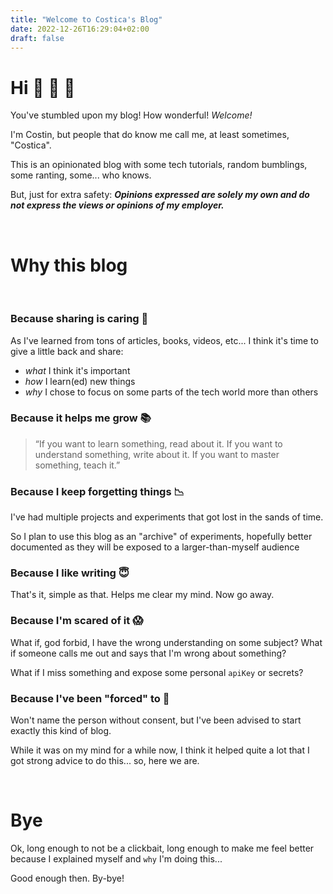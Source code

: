 ```yaml
---
title: "Welcome to Costica's Blog"
date: 2022-12-26T16:29:04+02:00
draft: false
---
```

# Hi :wave: :wave: :wave:

You've stumbled upon my blog! How wonderful! _Welcome!_

I'm Costin, but people that do know me call me, at least sometimes, "Costica". 

This is an opinionated blog with some tech tutorials, random bumblings, some ranting, some... who knows.

But, just for extra safety: **_Opinions expressed are solely my own and do not express the views or opinions of my employer._**

&nbsp;

# Why this blog
&nbsp;

### Because sharing is caring :gift:
As I've learned from tons of articles, books, videos, etc... I think it's time to give a little back and share: 
* _what_ I think it's important
* _how_ I learn(ed) new things
* _why_ I chose to focus on some parts of the tech world more than others

### Because it helps me grow :books:
> “If you want to learn something, read about it. If you want to understand something, write about it. If you want to master something, teach it.”

### Because I keep forgetting things :chart_with_downwards_trend:
I've had multiple projects and experiments that got lost in the sands of time. 

So I plan to use this blog as an "archive" of experiments, hopefully better documented as they will be exposed to a larger-than-myself audience

### Because I like writing :innocent:
That's it, simple as that. Helps me clear my mind. Now go away.

### Because I'm scared of it :scream:
What if, god forbid, I have the wrong understanding on some subject? What if someone calls me out and says that I'm wrong about something?

What if I miss something and expose some personal `apiKey` or secrets? 

### Because I've been "forced" to :muscle:
Won't name the person without consent, but I've been advised to start exactly this kind of blog. 

While it was on my mind for a while now, I think it helped quite a lot that I got strong advice to do this... so, here we are. 


&nbsp;

# Bye 
Ok, long enough to not be a clickbait, long enough to make me feel better because I explained myself and `why` I'm doing this... 

Good enough then. By-bye! 

